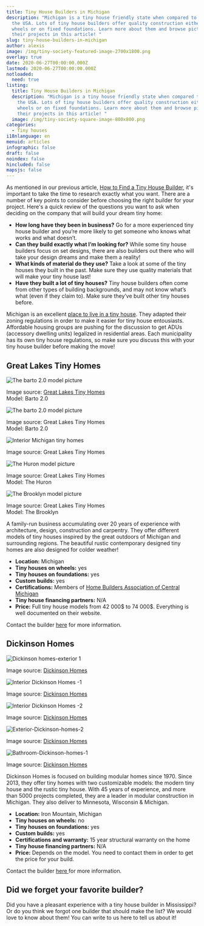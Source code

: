 ```yaml
---
title: Tiny House Builders in Michigan
description: "Michigan is a tiny house friendly state when compared to others in
  the USA. Lots of tiny house builders offer quality construction either on
  wheels or on fixed foundations. Learn more about them and browse pictures of
  their projects in this article! "
slug: tiny-house-builders-in-michigan
author: alexis
image: /img/tiny-society-featured-image-2700x1800.png
overlay: true
date: 2020-06-27T00:00:00.000Z
lastmod: 2020-06-27T00:00:00.000Z
notloaded:
  need: true
listing:
  title: Tiny House Builders in Michigan
  description: "Michigan is a tiny house friendly state when compared to others in
    the USA. Lots of tiny house builders offer quality construction either on
    wheels or on fixed foundations. Learn more about them and browse pictures of
    their projects in this article! "
  image: /img/tiny-society-square-image-800x800.png
categories:
  - Tiny houses
i18nlanguage: en
menuid: articles
infographic: false
draft: false
noindex: false
hincluded: false
mapsjs: false
---
```

As mentioned in our previous article, [How to Find a Tiny House Builder](https://www.tinysociety.co/articles/how-to-find-a-tiny-house-builder/), it's important to take the time to research exactly what you want. There are a number of key points to consider before choosing the right builder for your project. Here's a quick review of the questions you want to ask when deciding on the company that will build your dream tiny home:

* **How long have they been in business?** Go for a more experienced tiny house builder and you’re more likely to get someone who knows what works and what doesn’t.
* **Can they build exactly what I’m looking for?** While some tiny house builders focus on set designs, there are also builders out there who will take your design dreams and make them a reality!
* **What kinds of material do they use?** Take a look at some of the tiny houses they built in the past. Make sure they use quality materials that will make your tiny house last!
* **Have they built a lot of tiny houses?** Tiny house builders often come from other types of building backgrounds, and may not know what’s what (even if they claim to). Make sure they’ve built other tiny houses before.

Michigan is an excellent [place to live in a tiny house](https://www.tinysociety.co/articles/tiny-house-laws-united-states/). They adapted their zoning regulations in order to make it easier for tiny house entousiasts. Affordable housing groups are pushing for the discussion to get ADUs (accessory dwelling units) legalized in residential areas. Each municipality has its own tiny house regulations, so make sure you discuss this with your tiny house builder before making the move! 

## Great Lakes Tiny Homes

![The barto 2.0  model picture](/img/the-barto-2.0-ext-2.jpg "The barto 2.0 ext-1")

<span class="figcaption">Image source: [Great Lakes Tiny Homes](https://www.greatlakestinyhome.com/) <br>Model: Barto 2.0</span>  

![The barto 2.0  model picture](/img/the-barto-2.0-ext-1.jpg "The barto 2.0 ext-2")

<span class="figcaption">Image source: Great Lakes Tiny Homes <br>Model: Barto 2.0</span>  

![Interior Michigan tiny homes](/img/interior-1-michigan-builders.jpg "nterior Michigan tiny homesI")

<span class="figcaption">Image source: Great Lakes Tiny Homes

![The Huron model picture](/img/the-huron-ext-1.jpg "The huron exterior picture")

<span class="figcaption">Image source: Great Lakes Tiny Homes <br>Model: The Huron</span>  

![The Brooklyn model picture](/img/the-brooklyn-ext-1.jpg "The Brooklyn model picture exterior-1")

<span class="figcaption">Image source: Great Lakes Tiny Homes <br>Model: The Brooklyn</span>  

A family-run business accumulating over 20 years of experience with architecture, design, construction and carpentry. They offer different models of tiny houses inspired by the great outdoors of Michigan and surrounding regions. The beautiful rustic contemporary designed tiny homes are also designed for colder weather! 

* **Location:** Michigan
* **Tiny houses on wheels:** yes
* **Tiny houses on foundations:** yes
* **Custom builds:** yes
* **Certifications:** Members of [Home Builders Association of Central Michigan](http://hbacm.com/)
* **Tiny house financing partners:** N/A
* **Price:** Full tiny house models from 42 000$ to 74 000$. Everything is well documented on their website. 

Contact the builder [here](https://www.greatlakestinyhome.com/) for more information.

## Dickinson Homes

![Dickinson homes-exterior 1](/img/tiny-cabin-1-1-.jpg "Dickinson homes-exterior 1")

<span class="figcaption">Image source: [Dickinson Homes](https://dickinsonhomes.com/)

![Interior Dickinson Homes -1](/img/interior-dickinson-homes.jpg "Interior Dickinson Homes -1")

<span class="figcaption">Image source: [Dickinson Homes](https://dickinsonhomes.com/)

![Interior Dickinson Homes -2](/img/living-room-dickinson-homes.jpg "Interior Dickinson Homes -2")

<span class="figcaption">Image source: [Dickinson Homes](https://dickinsonhomes.com/)

![Exterior-Dickinson-homes-2](/img/exterior-dickinson-homes.jpg "Exterior-Dickinson-homes-2")

<span class="figcaption">Image source: [Dickinson Homes](https://dickinsonhomes.com/)

![Bathroom-Dickinson-homes-1](/img/bathroom-dickinson-homes.jpg "Bathroom-Dickinson-homes-1")

<span class="figcaption">Image source: [Dickinson Homes](https://dickinsonhomes.com/)

Dickinson Homes is focused on building modular homes since 1970. Since 2013, they offer tiny homes with two customizable models: the modern tiny house and the rustic tiny house. With 45 years of experience, and more than 5000 projects completed, they are a leader in modular construction in Michigan. They also deliver to Minnesota, Wisconsin & Michigan.

* **Location:** Iron Mountain, Michigan
* **Tiny houses on wheels:** no
* **Tiny houses on foundations:** yes
* **Custom builds:** yes
* **Certifications and warranty:** 15 year structural warranty on the home
* **Tiny house financing partners:** N/A
* **Price:** Depends on the model. You need to contact them in order to get the price for your build.

Contact the builder [here ](https://dickinsonhomes.com/tiny-homes/)for more information.



## Did we forget your favorite builder?

Did you have a pleasant experience with a tiny house builder in Mississippi? Or do you think we forgot one builder that should make the list? We would love to know about them! You can write to us here to tell us about it!